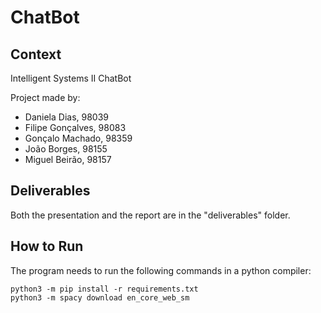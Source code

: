 # ChatBot 

## Context

Intelligent Systems II ChatBot

Project made by:
- Daniela Dias, 98039
- Filipe Gonçalves, 98083
- Gonçalo Machado, 98359
- João Borges, 98155
- Miguel Beirão, 98157

## Deliverables

Both the presentation and the report are in the "deliverables" folder.

## How to Run
The program needs to run the following commands in a python compiler:
```
python3 -m pip install -r requirements.txt
python3 -m spacy download en_core_web_sm
```
